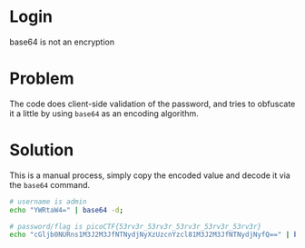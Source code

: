 
# Login

base64 is not an encryption


# Problem

The code does client-side validation of the password, and tries to obfuscate
it a little by using `base64` as an encoding algorithm.


# Solution

This is a manual process, simply copy the encoded value and decode it via
the `base64` command.

```bash
# username is admin
echo "YWRtaW4=" | base64 -d;

# password/flag is picoCTF{53rv3r_53rv3r_53rv3r_53rv3r_53rv3r}
echo "cGljb0NURns1M3J2M3JfNTNydjNyXzUzcnYzcl81M3J2M3JfNTNydjNyfQ==" | base64 -d;
```

